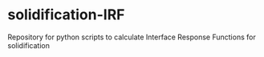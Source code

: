 # solidification-IRF
Repository for python scripts to calculate Interface Response Functions for solidification
